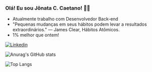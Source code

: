 
### Olá! Eu sou Jônata C. Caetano! 🖐🏽

- Atualmente trabalho com Desenvolvedor Back-end
- "Pequenas mudanças em seus hábitos podem levar a resultados extraordinários." — James Clear, Hábitos Atômicos.
- 1% melhor que ontem!

[![Linkedin](https://img.shields.io/badge/LinkedIn-0077B5?style=for-the-badge&logo=linkedin&logoColor=white)](https://www.linkedin.com/in/j%C3%B4nata-cardoso-caetano-38203763/)
    
![Anurag's GitHub stats](https://github-readme-stats.vercel.app/api?username=Jonata-Caetano&show_icons=true&theme=radical)

![Top Langs](https://github-readme-stats.vercel.app/api/top-langs/?username=Jonata-Caetano&layout=compact)
